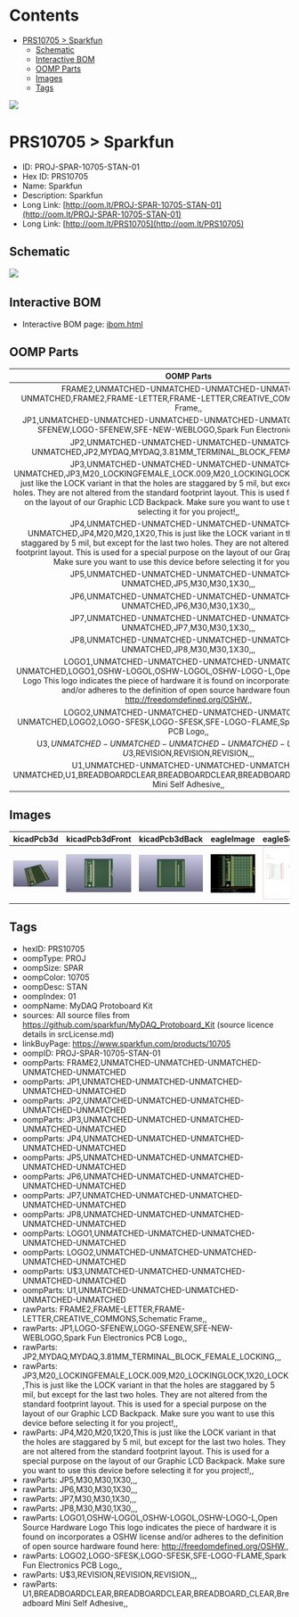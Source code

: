 



Contents
========

* [PRS10705 > Sparkfun](#prs10705--sparkfun)
	* [Schematic](#schematic)
	* [Interactive BOM](#interactive-bom)
	* [OOMP Parts](#oomp-parts)
	* [Images](#images)
	* [Tags](#tags)
  
![][im]
# PRS10705 > Sparkfun

- ID: PROJ-SPAR-10705-STAN-01
- Hex ID: PRS10705
- Name: Sparkfun
- Description: Sparkfun
- Long Link: [http://oom.lt/PROJ-SPAR-10705-STAN-01](http://oom.lt/PROJ-SPAR-10705-STAN-01)
- Long Link: [http://oom.lt/PRS10705](http://oom.lt/PRS10705)

## Schematic
  
![][schem]
## Interactive BOM

- Interactive BOM page: [ibom.html](https://htmlpreview.github.io/?https://github.com/oomlout/oomlout_OOMP_projects/blob/main/PROJ-SPAR-10705-STAN-01/kicad/bom/ibom.html)

## OOMP Parts
  

|OOMP Parts|
| :---: |
|FRAME2,UNMATCHED-UNMATCHED-UNMATCHED-UNMATCHED-UNMATCHED,FRAME2,FRAME-LETTER,FRAME-LETTER,CREATIVE_COMMONS,Schematic Frame,,|
|JP1,UNMATCHED-UNMATCHED-UNMATCHED-UNMATCHED-UNMATCHED,JP1,LOGO-SFENEW,LOGO-SFENEW,SFE-NEW-WEBLOGO,Spark Fun Electronics PCB Logo,,|
|JP2,UNMATCHED-UNMATCHED-UNMATCHED-UNMATCHED-UNMATCHED,JP2,MYDAQ,MYDAQ,3.81MM_TERMINAL_BLOCK_FEMALE_LOCKING,,,|
|JP3,UNMATCHED-UNMATCHED-UNMATCHED-UNMATCHED-UNMATCHED,JP3,M20_LOCKINGFEMALE_LOCK.009,M20_LOCKINGLOCK,1X20_LOCK,This is just like the LOCK variant in that the holes are staggared by 5 mil, but except for the last two holes.  They are not altered from the standard footprint layout.  This is used for a special purpose on the layout of our Graphic LCD Backpack.  Make sure you want to use this device before selecting it for you project!,,|
|JP4,UNMATCHED-UNMATCHED-UNMATCHED-UNMATCHED-UNMATCHED,JP4,M20,M20,1X20,This is just like the LOCK variant in that the holes are staggared by 5 mil, but except for the last two holes.  They are not altered from the standard footprint layout.  This is used for a special purpose on the layout of our Graphic LCD Backpack.  Make sure you want to use this device before selecting it for you project!,,|
|JP5,UNMATCHED-UNMATCHED-UNMATCHED-UNMATCHED-UNMATCHED,JP5,M30,M30,1X30,,,|
|JP6,UNMATCHED-UNMATCHED-UNMATCHED-UNMATCHED-UNMATCHED,JP6,M30,M30,1X30,,,|
|JP7,UNMATCHED-UNMATCHED-UNMATCHED-UNMATCHED-UNMATCHED,JP7,M30,M30,1X30,,,|
|JP8,UNMATCHED-UNMATCHED-UNMATCHED-UNMATCHED-UNMATCHED,JP8,M30,M30,1X30,,,|
|LOGO1,UNMATCHED-UNMATCHED-UNMATCHED-UNMATCHED-UNMATCHED,LOGO1,OSHW-LOGOL,OSHW-LOGOL,OSHW-LOGO-L,Open Source Hardware Logo This logo indicates the piece of hardware it is found on incorporates a OSHW license and/or adheres to the definition of open source hardware found here: http://freedomdefined.org/OSHW,,|
|LOGO2,UNMATCHED-UNMATCHED-UNMATCHED-UNMATCHED-UNMATCHED,LOGO2,LOGO-SFESK,LOGO-SFESK,SFE-LOGO-FLAME,Spark Fun Electronics PCB Logo,,|
|U$3,UNMATCHED-UNMATCHED-UNMATCHED-UNMATCHED-UNMATCHED,U$3,REVISION,REVISION,REVISION,,,|
|U1,UNMATCHED-UNMATCHED-UNMATCHED-UNMATCHED-UNMATCHED,U1,BREADBOARDCLEAR,BREADBOARDCLEAR,BREADBOARD_CLEAR,Breadboard Mini Self Adhesive,,|

## Images
  
  

|kicadPcb3d|kicadPcb3dFront|kicadPcb3dBack|eagleImage|eagleSchemImage|
| :---: | :---: | :---: | :---: | :---: |
|[![kicadPcb3d](kicadPcb3d_140.png)](kicadPcb3d.png)|[![kicadPcb3dFront](kicadPcb3dFront_140.png)](kicadPcb3dFront.png)|[![kicadPcb3dBack](kicadPcb3dBack_140.png)](kicadPcb3dBack.png)|[![eagleImage](eagleImage_140.png)](eagleImage.png)|[![eagleSchemImage](eagleSchemImage_140.png)](eagleSchemImage.png)|

## Tags

- hexID: PRS10705
- oompType: PROJ
- oompSize: SPAR
- oompColor: 10705
- oompDesc: STAN
- oompIndex: 01
- oompName: MyDAQ Protoboard Kit
- sources: All source files from https://github.com/sparkfun/MyDAQ_Protoboard_Kit (source licence details in srcLicense.md)
- linkBuyPage: https://www.sparkfun.com/products/10705
- oompID: PROJ-SPAR-10705-STAN-01
- oompParts: FRAME2,UNMATCHED-UNMATCHED-UNMATCHED-UNMATCHED-UNMATCHED
- oompParts: JP1,UNMATCHED-UNMATCHED-UNMATCHED-UNMATCHED-UNMATCHED
- oompParts: JP2,UNMATCHED-UNMATCHED-UNMATCHED-UNMATCHED-UNMATCHED
- oompParts: JP3,UNMATCHED-UNMATCHED-UNMATCHED-UNMATCHED-UNMATCHED
- oompParts: JP4,UNMATCHED-UNMATCHED-UNMATCHED-UNMATCHED-UNMATCHED
- oompParts: JP5,UNMATCHED-UNMATCHED-UNMATCHED-UNMATCHED-UNMATCHED
- oompParts: JP6,UNMATCHED-UNMATCHED-UNMATCHED-UNMATCHED-UNMATCHED
- oompParts: JP7,UNMATCHED-UNMATCHED-UNMATCHED-UNMATCHED-UNMATCHED
- oompParts: JP8,UNMATCHED-UNMATCHED-UNMATCHED-UNMATCHED-UNMATCHED
- oompParts: LOGO1,UNMATCHED-UNMATCHED-UNMATCHED-UNMATCHED-UNMATCHED
- oompParts: LOGO2,UNMATCHED-UNMATCHED-UNMATCHED-UNMATCHED-UNMATCHED
- oompParts: U$3,UNMATCHED-UNMATCHED-UNMATCHED-UNMATCHED-UNMATCHED
- oompParts: U1,UNMATCHED-UNMATCHED-UNMATCHED-UNMATCHED-UNMATCHED
- rawParts: FRAME2,FRAME-LETTER,FRAME-LETTER,CREATIVE_COMMONS,Schematic Frame,,
- rawParts: JP1,LOGO-SFENEW,LOGO-SFENEW,SFE-NEW-WEBLOGO,Spark Fun Electronics PCB Logo,,
- rawParts: JP2,MYDAQ,MYDAQ,3.81MM_TERMINAL_BLOCK_FEMALE_LOCKING,,,
- rawParts: JP3,M20_LOCKINGFEMALE_LOCK.009,M20_LOCKINGLOCK,1X20_LOCK,This is just like the LOCK variant in that the holes are staggared by 5 mil, but except for the last two holes.  They are not altered from the standard footprint layout.  This is used for a special purpose on the layout of our Graphic LCD Backpack.  Make sure you want to use this device before selecting it for you project!,,
- rawParts: JP4,M20,M20,1X20,This is just like the LOCK variant in that the holes are staggared by 5 mil, but except for the last two holes.  They are not altered from the standard footprint layout.  This is used for a special purpose on the layout of our Graphic LCD Backpack.  Make sure you want to use this device before selecting it for you project!,,
- rawParts: JP5,M30,M30,1X30,,,
- rawParts: JP6,M30,M30,1X30,,,
- rawParts: JP7,M30,M30,1X30,,,
- rawParts: JP8,M30,M30,1X30,,,
- rawParts: LOGO1,OSHW-LOGOL,OSHW-LOGOL,OSHW-LOGO-L,Open Source Hardware Logo This logo indicates the piece of hardware it is found on incorporates a OSHW license and/or adheres to the definition of open source hardware found here: http://freedomdefined.org/OSHW,,
- rawParts: LOGO2,LOGO-SFESK,LOGO-SFESK,SFE-LOGO-FLAME,Spark Fun Electronics PCB Logo,,
- rawParts: U$3,REVISION,REVISION,REVISION,,,
- rawParts: U1,BREADBOARDCLEAR,BREADBOARDCLEAR,BREADBOARD_CLEAR,Breadboard Mini Self Adhesive,,



[im]: kicadPcb3d_450.png
[schem]: eagleSchemImage.png
